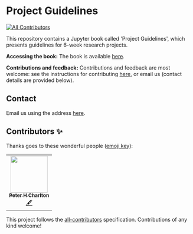 # Project Guidelines
<!-- ALL-CONTRIBUTORS-BADGE:START - Do not remove or modify this section -->
[![All Contributors](https://img.shields.io/badge/all_contributors-1-orange.svg?style=flat-square)](#contributors-)
<!-- ALL-CONTRIBUTORS-BADGE:END -->

This repository contains a Jupyter book called 'Project Guidelines', which presents guidelines for 6-week research projects.

**Accessing the book:** The book is available [here](https://peterhcharlton.github.io/project_guidelines/).

**Contributions and feedback:** Contributions and feedback are most welcome: see the instructions for contributing [here](https://peterhcharlton.github.io/project_guidelines/contributing.html), or email us (contact details are provided below).

## Contact
Email us using the address [here](https://peterhcharlton.github.io/#contact).

## Contributors ✨

Thanks goes to these wonderful people ([emoji key](https://allcontributors.org/docs/en/emoji-key)):

<!-- ALL-CONTRIBUTORS-LIST:START - Do not remove or modify this section -->
<!-- prettier-ignore-start -->
<!-- markdownlint-disable -->
<table>
  <tr>
    <td align="center"><a href="https://www.phpc.cam.ac.uk/people/pcu-group/researchers/peter-charlton/"><img src="https://avatars.githubusercontent.com/u/9865941?v=4?s=100" width="100px;" alt=""/><br /><sub><b>Peter H Charlton</b></sub></a><br /><a href="#content-peterhcharlton" title="Content">🖋</a></td>
  </tr>
</table>

<!-- markdownlint-restore -->
<!-- prettier-ignore-end -->

<!-- ALL-CONTRIBUTORS-LIST:END -->

This project follows the [all-contributors](https://github.com/all-contributors/all-contributors) specification. Contributions of any kind welcome!
